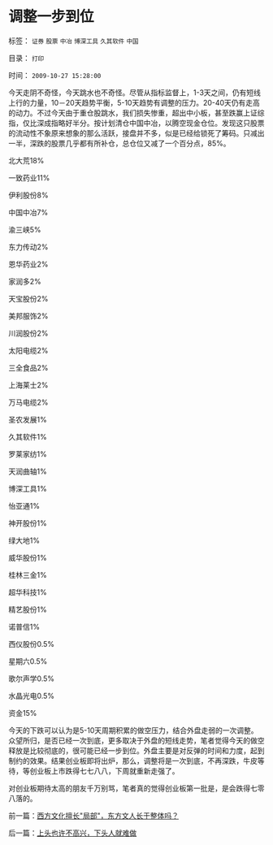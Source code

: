 # 调整一步到位

标签： `证券` `股票` `中冶` `博深工具` `久其软件` `中国` 

目录： `打印`

时间： `2009-10-27 15:28:00`

今天走阴不奇怪，今天跳水也不奇怪。尽管从指标监督上，1-3天之间，仍有短线上行的力量，10－20天趋势平衡，5-10天趋势有调整的压力。20-40天仍有走高的动力。不过今天由于重仓股跳水，我们损失惨重，超出中小板，甚至跌赢上证综指，仅比深成指略好半分。按计划清仓中国中冶，以腾空现金仓位。发现这只股票的流动性不象原来想象的那么活跃，接盘并不多，似是已经给锁死了筹码。只减出一半，深跌的股票几乎都有所补仓，总仓位又减了一个百分点，85%。

北大荒18%

一致药业11%

伊利股份8%

中国中冶7%

渝三峡5%

东力传动2%

恩华药业2%

家润多2%

天宝股份2%

美邦服饰2%

川润股份2%

太阳电缆2%

三全食品2%

上海莱士2%

万马电缆2%

圣农发展1%

久其软件1%

罗莱家纺1%

天润曲轴1%

博深工具1%

怡亚通1%

神开股份1%

绿大地1%

威华股份1%

桂林三金1%

超华科技1%

精艺股份1%

诺普信1%

西仪股份0.5%

星期六0.5%

歌尔声学0.5%

水晶光电0.5%

资金15%

今天的下跌可以认为是5-10天周期积累的做空压力，结合外盘走弱的一次调整。众望所归，是否已经一次到底，更多取决于外盘的短线走势，笔者觉得今天的做空释放是比较彻底的，很可能已经一步到位。外盘主要是对反弹的时间和力度，起到制约的效果。结果创业板即将出炉，那么，调整将是一次到底，不再深跌，牛皮等待，等创业板上市跌得七七八八，下周就重新走强了。

对创业板期待太高的朋友千万别骂，笔者真的觉得创业板第一批是，是会跌得七零八落的。



前一篇：[西方文化擅长&quot;局部&quot;，东方文人长于整体吗？](../../../2009/10/27/西方文化擅长局部，东方文人长于整体吗？.md)

后一篇：[上头也许不高兴，下头人就难做](../../../2009/10/27/上头也许不高兴，下头人就难做.md)